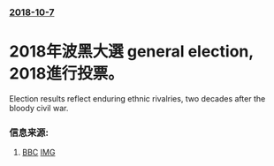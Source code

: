 ### [2018-10-7](/news/2018/10/7/index.md)

##### 
# 2018年波黑大選 general election, 2018進行投票。 

Election results reflect enduring ethnic rivalries, two decades after the bloody civil war.


### 信息来源:

1. [BBC](https://www.bbc.co.uk/news/world-europe-45774872) [IMG](https://ichef.bbci.co.uk/news/1024/branded_news/EB92/production/_103760306_049836266.jpg)

